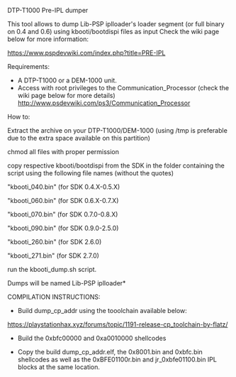 DTP-T1000 Pre-IPL dumper

This tool allows to dump Lib-PSP iplloader's loader segment (or full binary on 0.4 and 0.6) using kbooti/bootdispi files as input
Check the wiki page below for more information:

https://www.pspdevwiki.com/index.php?title=PRE-IPL

Requirements: 

- A DTP-T1000 or a DEM-1000 unit.
- Access with root privileges to the Communication_Processor (check the wiki page below for more details)
http://www.psdevwiki.com/ps3/Communication_Processor

How to: 


Extract the archive on your DTP-T1000/DEM-1000 (using /tmp is preferable due to the extra space available on this partition) 

chmod all files with proper permission

copy respective kbooti/bootdispi from the SDK in the folder containing the script using the following file names (without the quotes)

"kbooti_040.bin" (for SDK 0.4.X-0.5.X)

"kbooti_060.bin" (for SDK 0.6.X-0.7.X)

"kbooti_070.bin" (for SDK 0.7.0-0.8.X)

"kbooti_090.bin" (for SDK 0.9.0-2.5.0)

"kbooti_260.bin" (for SDK 2.6.0)

"kbooti_271.bin" (for SDK 2.7.0)

run the kbooti_dump.sh script.

Dumps will be named Lib-PSP iplloader*


COMPILATION INSTRUCTIONS: 

* Build dump_cp_addr using the tooolchain available below: 

https://playstationhax.xyz/forums/topic/1191-release-cp_toolchain-by-flatz/

* Build the 0xbfc00000 and 0xa0010000 shellcodes

* Copy the build dump_cp_addr.elf, the 0x8001.bin and 0xbfc.bin shellcodes as well as the 0xBFE01100r.bin and jr_0xbfe01100.bin IPL blocks at the same location.